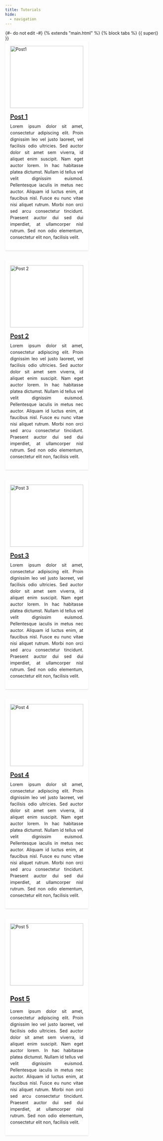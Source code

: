 ```yaml
---
title: Tutorials
hide:
  - navigation
---
```



<html>
  {#-
    do not edit
  -#}
  {% extends "main.html" %}
  {% block tabs %}
    {{ super() }}
<head>
  <link rel="stylesheet" href="https://cdnjs.cloudflare.com/ajax/libs/font-awesome/4.7.0/css/font-awesome.min.css">
  <link rel="stylesheet" href="https://cdnjs.cloudflare.com/ajax/libs/bulma/0.9.1/css/bulma.min.css">
  <style>
    .hero {
      background: linear-gradient(rgba(0, 0, 0, 0.5), rgba(0, 0, 0, 0.5)), url("https://source.unsplash.com/1600x900");
      background-size: cover;
      color: white;
    }
    .hero-body {
      align-items: flex-start;
      display: flex;
      flex-direction: column;
      justify-content: center;
      padding: 3rem 1.5rem;
    }
    .hero-title {
      font-size: 3rem;
      line-height: 1.2;
      margin-bottom: 1rem;
      text-shadow: 0 2px 3px rgba(0, 0, 0, 0.5);
    }
    .hero-subtitle {
      font-size: 1.5rem;
      line-height: 1.4;
      margin-bottom: 1.5rem;
      text-shadow: 0 2px 3px rgba(0, 0, 0, 0.5);
    }
    .posts {
      display: flex;
      flex-wrap: wrap;
      justify-content: space-between;
      margin: -1rem -1rem 2rem;
    }
    .post {
      background-color: white;
      box-shadow: 0 2px 3px rgba(0, 0, 0, 0.1);
      margin: 1rem;
      padding: 1rem;
      width: calc(50% - 2rem);
    }
    .post-image {
      height: 200px;
      object-fit: cover;
      width: 100%;
    }
    .post-title {
      font-size: 1.25rem;
      font-weight: 600;
      margin: 1rem 0 0.5rem;
    }
    .post-excerpt {
      font-size: 0.875rem;
      line-height: 1.5;
      margin: 0.5rem 0 1rem;
      text-align: justify;
    }
  </style>
</head>
<body>
  <!-- <section class="hero is-medium">
    <div class="hero-body">
      <h1 class="hero-title">Blog</h1>
      <h2 class="hero-subtitle">Latest posts</h2>
    </div>
  </section> -->
  <section class="section">
    <div class="container">
      <div class="posts">
        <article class="post">
          <a href="/posts/post-1">
            <img class="post-image" src="/images/post-1.jpg" alt="Post1">
          </a>
          <h2 class="post-title">
            <a href="/posts/post-1">Post 1</a>
          </h2>
          <p class="post-excerpt">Lorem ipsum dolor sit amet, consectetur adipiscing elit. Proin dignissim leo vel justo laoreet, vel facilisis odio ultricies. Sed auctor dolor sit amet sem viverra, id aliquet enim suscipit. Nam eget auctor lorem. In hac habitasse platea dictumst. Nullam id tellus vel velit dignissim euismod. Pellentesque iaculis in metus nec auctor. Aliquam id luctus enim, at faucibus nisl. Fusce eu nunc vitae nisi aliquet rutrum. Morbi non orci sed arcu consectetur tincidunt. Praesent auctor dui sed dui imperdiet, at ullamcorper nisl rutrum. Sed non odio elementum, consectetur elit non, facilisis velit.</p>
        </article>
        <article class="post">
          <a href="/posts/post-2">
            <img class="post-image" src="/images/post-2.jpg" alt="Post 2">
          </a>
          <h2 class="post-title">
            <a href="/posts/post-2">Post 2</a>
          </h2>
          <p class="post-excerpt">Lorem ipsum dolor sit amet, consectetur adipiscing elit. Proin dignissim leo vel justo laoreet, vel facilisis odio ultricies. Sed auctor dolor sit amet sem viverra, id aliquet enim suscipit. Nam eget auctor lorem. In hac habitasse platea dictumst. Nullam id tellus vel velit dignissim euismod. Pellentesque iaculis in metus nec auctor. Aliquam id luctus enim, at faucibus nisl. Fusce eu nunc vitae nisi aliquet rutrum. Morbi non orci sed arcu consectetur tincidunt. Praesent auctor dui sed dui imperdiet, at ullamcorper nisl rutrum. Sed non odio elementum, consectetur elit non, facilisis velit.</p>
        </article>
        <article class="post">
          <a href="/posts/post-3">
            <img class="post-image" src="/images/post-3.jpg" alt="Post 3">
          </a>
          <h2 class="post-title">
            <a href="/posts/post-3">Post 3</a>
          </h2>
          <p class="post-excerpt">Lorem ipsum dolor sit amet, consectetur adipiscing elit. Proin dignissim leo vel justo laoreet, vel facilisis odio ultricies. Sed auctor dolor sit amet sem viverra, id aliquet enim suscipit. Nam eget auctor lorem. In hac habitasse platea dictumst. Nullam id tellus vel velit dignissim euismod. Pellentesque iaculis in metus nec auctor. Aliquam id luctus enim, at faucibus nisl. Fusce eu nunc vitae nisi aliquet rutrum. Morbi non orci sed arcu consectetur tincidunt. Praesent auctor dui sed dui imperdiet, at ullamcorper nisl rutrum. Sed non odio elementum, consectetur elit non, facilisis velit.</p>
        </article>
        <article class="post">
          <a href="/posts/post-4">
            <img class="post-image" src="/images/post-4.jpg" alt="Post 4">
          </a>
          <h2 class="post-title">
            <a href="/posts/post-4">Post 4</a>
          </h2>
          <p class="post-excerpt">Lorem ipsum dolor sit amet, consectetur adipiscing elit. Proin dignissim leo vel justo laoreet, vel facilisis odio ultricies. Sed auctor dolor sit amet sem viverra, id aliquet enim suscipit. Nam eget auctor lorem. In hac habitasse platea dictumst. Nullam id tellus vel velit dignissim euismod. Pellentesque iaculis in metus nec auctor. Aliquam id luctus enim, at faucibus nisl. Fusce eu nunc vitae nisi aliquet rutrum. Morbi non orci sed arcu consectetur tincidunt. Praesent auctor dui sed dui imperdiet, at ullamcorper nisl rutrum. Sed non odio elementum, consectetur elit non, facilisis velit.</p>
        </article>
        <article class="post">
          <a href="/posts/post-5">
            <img class="post-image" src="/images/post-5.jpg" alt="Post 5">
          </a>
          <h2 class
          class="post-title">
          <a href="/posts/post-5">Post 5</a>
        </h2>
        <p class="post-excerpt">Lorem ipsum dolor sit amet, consectetur adipiscing elit. Proin dignissim leo vel justo laoreet, vel facilisis odio ultricies. Sed auctor dolor sit amet sem viverra, id aliquet enim suscipit. Nam eget auctor lorem. In hac habitasse platea dictumst. Nullam id tellus vel velit dignissim euismod. Pellentesque iaculis in metus nec auctor. Aliquam id luctus enim, at faucibus nisl. Fusce eu nunc vitae nisi aliquet rutrum. Morbi non orci sed arcu consectetur tincidunt. Praesent auctor dui sed dui imperdiet, at ullamcorper nisl rutrum. Sed non odio elementum, consectetur elit non, facilisis velit.</p>
      </article>
    </div>
  </div>
</section>
</body>
</html>



